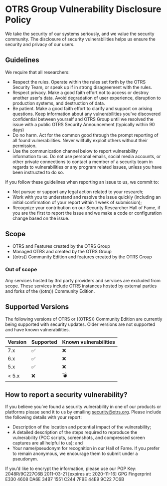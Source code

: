 # OTRS Group Vulnerability Disclosure Policy

We take the security of our systems seriously, and we value the security community.
The disclosure of security vulnerabilities helps us ensure the security and privacy of our users.

## Guidelines

We require that all researchers:

- Respect the rules. Operate within the rules set forth by the OTRS
Security Team, or speak up if in strong disagreement with the rules.
- Respect privacy. Make a good faith effort not to access or destroy
another user's data. Avoid degradation of user experience, disruption to
production systems, and destruction of data.
- Be patient. Make a good faith effort to clarify and support on
arising questions. Keep information about any vulnerabilities you’ve
discovered confidential between yourself and OTRS Group until we
resolved the issue with a public OTRS Security Announcement (typically
within 90 days)
- Do no harm. Act for the common good through the prompt reporting of
all found vulnerabilities. Never willfully exploit others without their
permission.
- Use the communication channel below to report vulnerability
information to us. Do not use personal emails, social media accounts, or
other private connections to contact a member of a security team in
regards to vulnerabilities or any program related issues, unless you
have been instructed to do so.

If you follow these guidelines when reporting an issue to us, we commit to:
- Not pursue or support any legal action related to your research;
- Work with you to understand and resolve the issue quickly (including
an initial confirmation of your report within 1 week of submission);
- Recognize your contribution on our Security Researcher Hall of Fame,
if you are the first to report the issue and we make a code or
configuration change based on the issue.

## Scope

- OTRS and Features created by the OTRS Group
- Managed OTRS and created by the OTRS Group
- ((otrs)) Community Edition and features created by the OTRS Group

### Out of scope
Any services hosted by 3rd party providers and services are excluded
from scope. These services include OTRS instances hosted by external
parties and forks of the ((otrs)) Community Edition.


## Supported Versions

The following versions of OTRS or ((OTRS)) Community Edition are currently being supported with security updates.
Older versions are not supported and have known vulnerabilities.

| Version | Supported          | Known vulnerabilities   |
| ------- | ------------------ |------------------------ |
| 7.x     | :white_check_mark: |:x:                      |
| 6.x     | :white_check_mark: |:x:                      |
| 5.x     | :white_check_mark: |:x:                      |
| < 5.x   | :x:                |:bomb:                   |

## How to report a security vulnerability?
If you believe you’ve found a security vulnerability in one of our
products or platforms please send it to us by emailing
security@otrs.org. Please include the following details with your report:

- Description of the location and potential impact of the vulnerability;
- A detailed description of the steps required to reproduce the
vulnerability (POC scripts, screenshots, and compressed screen captures
are all helpful to us); and
- Your name/pseudonym for recognition in our Hall of Fame. If you prefer
to remain anonymous, we encourage them to submit under a pseudonym.

If you’d like to encrypt the information, please use our PGP Key:
2048R/9C227C6B 2011-03-21 [expires at: 2020-11-16]
GPG Fingerprint E330 4608 DA6E 34B7 1551 C244 7F9E 44E9 9C22 7C6B
